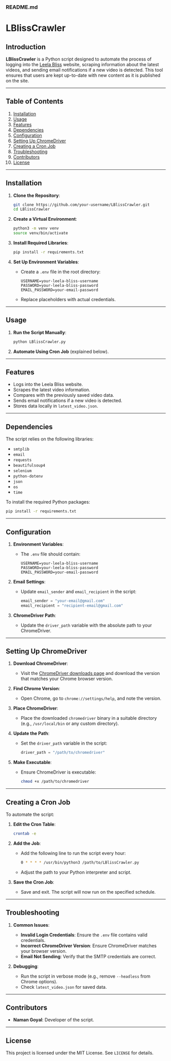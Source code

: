 ### README.md

# LBlissCrawler

## Introduction

**LBlissCrawler** is a Python script designed to automate the process of logging into the [Leela Bliss](https://leelabliss.org) website, scraping information about the latest videos, and sending email notifications if a new video is detected. This tool ensures that users are kept up-to-date with new content as it is published on the site.

---

## Table of Contents

1. [Installation](#installation)
2. [Usage](#usage)
3. [Features](#features)
4. [Dependencies](#dependencies)
5. [Configuration](#configuration)
6. [Setting Up ChromeDriver](#setting-up-chromedriver)
7. [Creating a Cron Job](#creating-a-cron-job)
8. [Troubleshooting](#troubleshooting)
9. [Contributors](#contributors)
10. [License](#license)

---

## Installation

1. **Clone the Repository**:
   ```bash
   git clone https://github.com/your-username/LBlissCrawler.git
   cd LBlissCrawler
   ```

2. **Create a Virtual Environment**:
   ```bash
   python3 -m venv venv
   source venv/bin/activate
   ```

3. **Install Required Libraries**:
   ```bash
   pip install -r requirements.txt
   ```

4. **Set Up Environment Variables**:
   - Create a `.env` file in the root directory:
     ```plaintext
     USERNAME=your-leela-bliss-username
     PASSWORD=your-leela-bliss-password
     EMAIL_PASSWORD=your-email-password
     ```
   - Replace placeholders with actual credentials.

---

## Usage

1. **Run the Script Manually**:
   ```bash
   python LBlissCrawler.py
   ```

2. **Automate Using Cron Job** (explained below).

---

## Features

- Logs into the Leela Bliss website.
- Scrapes the latest video information.
- Compares with the previously saved video data.
- Sends email notifications if a new video is detected.
- Stores data locally in `latest_video.json`.

---

## Dependencies

The script relies on the following libraries:

- `smtplib`
- `email`
- `requests`
- `beautifulsoup4`
- `selenium`
- `python-dotenv`
- `json`
- `os`
- `time`

To install the required Python packages:
```bash
pip install -r requirements.txt
```

---

## Configuration

1. **Environment Variables**:
   - The `.env` file should contain:
     ```plaintext
     USERNAME=your-leela-bliss-username
     PASSWORD=your-leela-bliss-password
     EMAIL_PASSWORD=your-email-password
     ```

2. **Email Settings**:
   - Update `email_sender` and `email_recipient` in the script:
     ```python
     email_sender = "your-email@gmail.com"
     email_recipient = "recipient-email@gmail.com"
     ```

3. **ChromeDriver Path**:
   - Update the `driver_path` variable with the absolute path to your ChromeDriver.

---

## Setting Up ChromeDriver

1. **Download ChromeDriver**:
   - Visit the [ChromeDriver downloads page](https://sites.google.com/chromium.org/driver/) and download the version that matches your Chrome browser version.

2. **Find Chrome Version**:
   - Open Chrome, go to `chrome://settings/help`, and note the version.

3. **Place ChromeDriver**:
   - Place the downloaded `chromedriver` binary in a suitable directory (e.g., `/usr/local/bin` or any custom directory).

4. **Update the Path**:
   - Set the `driver_path` variable in the script:
     ```python
     driver_path = "/path/to/chromedriver"
     ```

5. **Make Executable**:
   - Ensure ChromeDriver is executable:
     ```bash
     chmod +x /path/to/chromedriver
     ```

---

## Creating a Cron Job

To automate the script:

1. **Edit the Cron Table**:
   ```bash
   crontab -e
   ```

2. **Add the Job**:
   - Add the following line to run the script every hour:
     ```bash
     0 * * * * /usr/bin/python3 /path/to/LBlissCrawler.py
     ```
   - Adjust the path to your Python interpreter and script.

3. **Save the Cron Job**:
   - Save and exit. The script will now run on the specified schedule.

---

## Troubleshooting

1. **Common Issues**:
   - **Invalid Login Credentials**: Ensure the `.env` file contains valid credentials.
   - **Incorrect ChromeDriver Version**: Ensure ChromeDriver matches your browser version.
   - **Email Not Sending**: Verify that the SMTP credentials are correct.

2. **Debugging**:
   - Run the script in verbose mode (e.g., remove `--headless` from Chrome options).
   - Check `latest_video.json` for saved data.

---

## Contributors

- **Naman Goyal**: Developer of the script.

---

## License

This project is licensed under the MIT License. See `LICENSE` for details.
